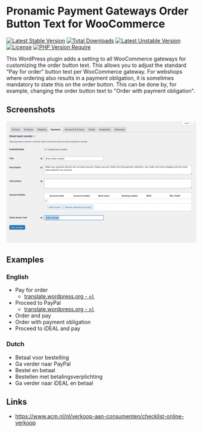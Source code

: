 # Pronamic Payment Gateways Order Button Text for WooCommerce

[![Latest Stable Version](http://poser.pugx.org/pronamic/pronamic-payment-gateways-order-button-text-for-woocommerce/v)](https://packagist.org/packages/pronamic/pronamic-payment-gateways-order-button-text-for-woocommerce)
[![Total Downloads](http://poser.pugx.org/pronamic/pronamic-payment-gateways-order-button-text-for-woocommerce/downloads)](https://packagist.org/packages/pronamic/pronamic-payment-gateways-order-button-text-for-woocommerce)
[![Latest Unstable Version](http://poser.pugx.org/pronamic/pronamic-payment-gateways-order-button-text-for-woocommerce/v/unstable)](https://packagist.org/packages/pronamic/pronamic-payment-gateways-order-button-text-for-woocommerce)
[![License](http://poser.pugx.org/pronamic/pronamic-payment-gateways-order-button-text-for-woocommerce/license)](https://packagist.org/packages/pronamic/pronamic-payment-gateways-order-button-text-for-woocommerce)
[![PHP Version Require](http://poser.pugx.org/pronamic/pronamic-payment-gateways-order-button-text-for-woocommerce/require/php)](https://packagist.org/packages/pronamic/pronamic-payment-gateways-order-button-text-for-woocommerce)

This WordPress plugin adds a setting to all WooCommerce gateways for
customizing the order button text. This allows you to adjust the standard
"Pay for order" button text per WooCommerce gateway. For webshops where
ordering also results in a payment obligation, it is sometimes mandatory to
state this on the order button. This can be done by, for example, changing the
order button text to "Order with payment obligation".

## Screenshots

![Screenshot WordPress admin WooCommerce settings payments Direct bank transfer](documentation/screenshot-wp-admin-wc-settings-payments-bacs.png)

## Examples

### English

- Pay for order
  - [translate.wordpress.org - `nl`](https://translate.wordpress.org/projects/wp-plugins/woocommerce/stable/nl/default/?filters%5Bstatus%5D=either&filters%5Boriginal_id%5D=580015&filters%5Btranslation_id%5D=23198747)
- Proceed to PayPal
  - [translate.wordpress.org - `nl`](https://translate.wordpress.org/projects/wp-plugins/woocommerce/stable/nl/default/?filters%5Bstatus%5D=either&filters%5Boriginal_id%5D=579630&filters%5Btranslation_id%5D=51078485)
- Order and pay
- Order with payment obligation
- Proceed to iDEAL and pay

### Dutch

- Betaal voor bestelling
- Ga verder naar PayPal
- Bestel en betaal
- Bestellen met betalingsverplichting
- Ga verder naar iDEAL en betaal

## Links

- https://www.acm.nl/nl/verkoop-aan-consumenten/checklist-online-verkoop
